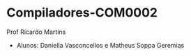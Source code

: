 # Compiladores-COM0002

Prof Ricardo Martins
- Alunos: Daniella Vasconcellos e Matheus Soppa Geremias

